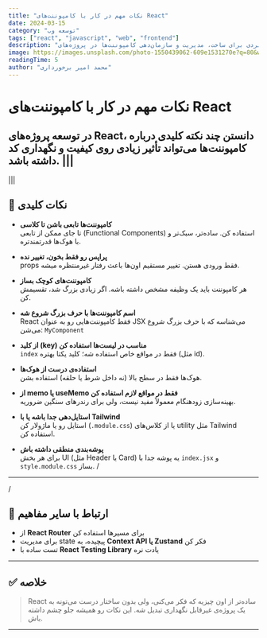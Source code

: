 ```yaml
---
title: "نکات مهم در کار با کامپوننت‌های React"
date: 2024-03-15
category: "توسعه وب"
tags: ["react", "javascript", "web", "frontend"]
description: "نکات کلیدی و کاربردی برای ساخت، مدیریت و سازمان‌دهی کامپوننت‌ها در پروژه‌های React."
image: https://images.unsplash.com/photo-1550439062-609e1531270e?q=80&w=1170&auto=format&fit=crop&ixlib=rb-4.1.0&ixid=M3wxMjA3fDB8MHxwaG90by1wYWdlfHx8fGVufDB8fHx8fA%3D%3D
readingTime: 5
author: "محمد امیر برخورداری"
---
```


# نکات مهم در کار با کامپوننت‌های React

در توسعه پروژه‌های React، دانستن چند نکته کلیدی درباره کامپوننت‌ها می‌تواند تأثیر زیادی روی کیفیت و نگهداری کد داشته باشد.
 |||
---
|||
## 📌 نکات کلیدی

- **کامپوننت‌ها تابعی باشن تا کلاسی**  
  تا جای ممکن از تابعی (Functional Components) استفاده کن. ساده‌تر، سبک‌تر و با هوک‌ها قدرتمندتره.

- **پراپس رو فقط بخون، تغییر نده**  
  props فقط ورودی هستن. تغییر مستقیم اون‌ها باعث رفتار غیرمنتظره میشه.

- **کامپوننت‌های کوچک بساز**  
  هر کامپوننت باید یک وظیفه مشخص داشته باشه. اگر زیادی بزرگ شد، تقسیمش کن.

- **اسم کامپوننت‌ها با حرف بزرگ شروع شه**  
  React فقط کامپوننت‌هایی رو به عنوان JSX می‌شناسه که با حرف بزرگ شروع می‌شن: `MyComponent`

- **از کلید (key) مناسب در لیست‌ها استفاده کن**  
  `index` فقط در مواقع خاص استفاده شه؛ کلید یکتا بهتره (مثل id).

- **استفاده‌ی درست از هوک‌ها**  
  هوک‌ها فقط در سطح بالا (نه داخل شرط یا حلقه) استفاده بشن.

- **از memo یا useMemo فقط در مواقع لازم استفاده کن**  
  بهینه‌سازی زودهنگام معمولاً مفید نیست، ولی برای رندرهای سنگین ضروریه.

- **استایل‌دهی جدا باشه یا با Tailwind**  
  استایل رو یا ماژولار کن (`.module.css`) یا از کلاس‌های utility مثل Tailwind استفاده کن.

- **پوشه‌بندی منطقی داشته باش**  
  برای هر بخش UI (مثل Header یا Card) یه پوشه جدا با `index.jsx` و `style.module.css` بساز.
/
---
/
## 🔄 ارتباط با سایر مفاهیم

- از **React Router** برای مسیرها استفاده کن  
- برای مدیریت state پیچیده، به **Context API یا Zustand** فکر کن  
- تست ساده با **React Testing Library** یادت نره

---

## ✅ خلاصه

> React ساده‌تر از اون چیزیه که فکر می‌کنی، ولی بدون ساختار درست می‌تونه به یک پروژه‌ی غیرقابل نگهداری تبدیل شه. این نکات رو همیشه جلو چشم داشته باش.

---

